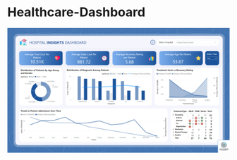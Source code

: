 # Healthcare-Dashboard
![Banner](https://raw.githubusercontent.com/Prachibansal11/Healthcare-Dashboard/d19f338830f61808479a77ca73f41a64c0eba458/dashboard.png)

